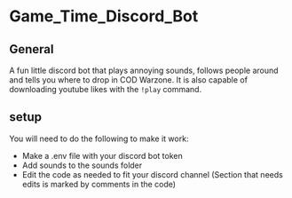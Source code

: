 # Game_Time_Discord_Bot

## General

A fun little discord bot that plays annoying sounds, follows people around and tells you where to drop in COD Warzone. It is also capable of downloading youtube likes with the `!play` command.

## setup
You will need to do the following to make it work:
+ Make a .env file with your discord bot token
+ Add sounds to the sounds folder
+ Edit the code as needed to fit your discord channel (Section that needs edits is marked by comments in the code)

